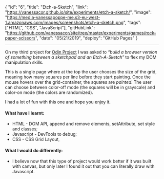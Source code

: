 {
"id": "6",
"title": "Etch-a-Sketch",
"link": "https://vanessacor.github.io/site/experiments/etch-a-sketch/",
"image": "https://media-vanessapoppe-me.s3-eu-west-1.amazonaws.com/images/screenshots/etch-a-sketch.png",
"tags": ["HTML", "CSS", "JavaScript"],
"gitHubLink": "https://github.com/vanessacor/site/tree/master/experiments/games/rock-paper-scissors",
"date": "05/21/2019",
"deploy": "GitHub Pages"
}

---

On my third project for [Odin Project](https://www.theodinproject.com/courses/web-development-101) I was asked to _“build a browser version of something between a sketchpad and an Etch-A-Sketch”_ to flex my DOM manipulation skills.

This is a single page where at the top the user chooses the size of the grid, meaning how many squares per line before they start painting. Once the mouse hovers over the grid-container, the squares are _painted_. The user can choose between color-off mode (the squares will be in grayscale) and color-on mode (the colors are randomized).

I had a lot of fun with this one and hope you enjoy it.

#### What have I learnt:

- HTML - DOM API, append and remove elements, setAttribute, set style and classes;
- Javascript - DevTools to debug;
- CSS - CSS Grid Layout,

#### What I would do differently:

- I believe now that this type of project would work better if it was built with canvas, but only later I found it out that you can literally draw with Javascript.
